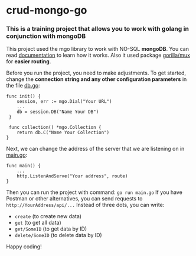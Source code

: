 # crud-mongo-go

### This is a training project that allows you to work with golang in conjunction with mongoDB

This project used the mgo library to work with NO-SQL **mongoDB**. You can read [documentation](https://pkg.go.dev/gopkg.in/mgo.v2?utm_source=godoc) to learn how it works.
Also it used package [gorilla/mux](https://github.com/gorilla/mux) for **easier routing**.

Before you run the project, you need to make adjustments.
To get started, change the **connection string and any other configuration parameters** in the file [db.go](./api/db.go):

```
func init() {
  	session, err := mgo.Dial("Your URL")
  	...
  	db = session.DB("Name Your DB")
 }
 
 func collection() *mgo.Collection {
	return db.C("Name Your Collection")
}
```

Next, we can change the address of the server that we are listening on in [main.go](./main.go):

```
func main() {
	...
	http.ListenAndServe("Your address", route)
}
```

Then you can run the project with command:  `go run main.go`
If you have Postman or other alternatives, you can send requests to  `http://YourAddress/api/...` Instead of three dots, you can write:
-  `create`  (to create new data)
-  `get`  (to get all data)
-  `get/SomeID`  (to get data by ID)
-  `delete/SomeID`  (to delete data by ID)

Happy coding!
